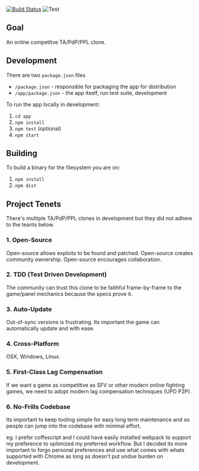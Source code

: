 [![Build Status](https://travis-ci.org/omenking/swap-n-pop.svg?branch=master)](https://travis-ci.org/omenking/swap-n-pop) ![Test](https://ci.appveyor.com/api/projects/status/github/omenking/swap-n-pop?branch=master&svg=true)


## Goal

An online competitve TA/PdP/PPL clone.

## Development

There are two `package.json` files

* `/package.json`     - responsible for packaging the app for distribution
* `/app/package.json` - the app itself, run test suite, development

To run the app locally in development:

1.  `cd app`
1. `npm install`
1. `npm test` (optional)
1. `npm start`

## Building

To build a binary for the filesystem you are on:

1. `npm install`
1. `npm dist`

## Project Tenets

There's multiple TA/PdP/PPL clones in development but they did not
adhere to the teants below.


### 1. Open-Source

Open-source allows exploits to be found and patched.
Open-source creates community ownership.
Open-source encourages collaboration.

### 2. TDD (Test Driven Development)

The community can trust this clone to be faithful frame-by-frame
to the game/panel mechanics because the specs prove it.

### 3. Auto-Update

Out-of-sync versions is frustrating. Its important the game can
automatically update and with ease.

### 4. Cross-Platform

OSX, Windows, Linux.

### 5. First-Class Lag Compensation

If we want a game as competitive as SFV or other modern online
fighting games, we need to adopt modern lag compensation techniques (UPD P2P).

### 6. No-Frills Codebase

Its important to keep tooling simple for easy long term maintenance
and so people can jump into the codebase with minimal effort.

eg.
I prefer coffescript and I could have easily installed webpack to support
my preference to optimized my preferred workflow. But I decided its more
important to forgo personal preferences and use what comes with whats
supported with Chrome as long as doesn't put undue burden on
development.


